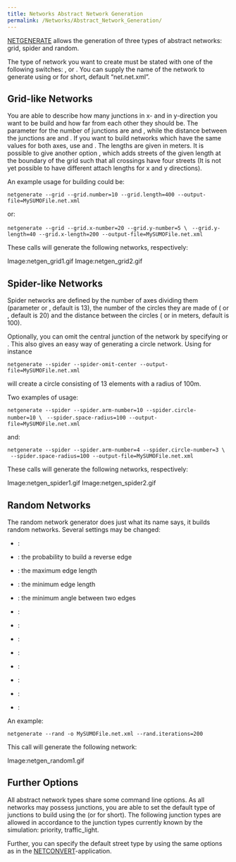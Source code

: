 ```yaml
---
title: Networks Abstract Network Generation
permalink: /Networks/Abstract_Network_Generation/
---
```


[NETGENERATE](/NETGENERATE "wikilink") allows the generation of three types of abstract networks: grid, spider and random.

The type of network you want to create must be stated with one of the following switches: , or . You can supply the name of the network to generate using or for short, default “net.net.xml”.

Grid-like Networks
------------------

You are able to describe how many junctions in x- and in y-direction you want to be build and how far from each other they should be. The parameter for the number of junctions are and , while the distance between the junctions are and . If you want to build networks which have the same values for both axes, use and . The lengths are given in meters. It is possible to give another option , which adds streets of the given length at the boundary of the grid such that all crossings have four streets (It is not yet possible to have different attach lengths for x and y directions).

An example usage for building could be:

`netgenerate --grid --grid.number=10 --grid.length=400 --output-file=MySUMOFile.net.xml`

or:

`netgenerate --grid --grid.x-number=20 --grid.y-number=5 \`
` --grid.y-length=40 --grid.x-length=200 --output-file=MySUMOFile.net.xml`

These calls will generate the following networks, respectively:

Image:netgen_grid1.gif Image:netgen_grid2.gif

Spider-like Networks
--------------------

Spider networks are defined by the number of axes dividing them (parameter or , default is 13), the number of the circles they are made of ( or , default is 20) and the distance between the circles ( or in meters, default is 100).

Optionally, you can omit the central junction of the network by specifying or . This also gives an easy way of generating a circle network. Using for instance

`netgenerate --spider --spider-omit-center --output-file=MySUMOFile.net.xml`

will create a circle consisting of 13 elements with a radius of 100m.

Two examples of usage:

`netgenerate --spider --spider.arm-number=10 --spider.circle-number=10 \`
` --spider.space-radius=100 --output-file=MySUMOFile.net.xml`

and:

`netgenerate --spider --spider.arm-number=4 --spider.circle-number=3 \`
` --spider.space-radius=100 --output-file=MySUMOFile.net.xml`

These calls will generate the following networks, respectively:

Image:netgen_spider1.gif Image:netgen_spider2.gif

Random Networks
---------------

The random network generator does just what its name says, it builds random networks. Several settings may be changed:

-   :

-   : the probability to build a reverse edge

-   : the maximum edge length

-   : the minimum edge length

-   : the minimum angle between two edges

-   :

-   :

-   :

-   :

-   :

-   :

-   :

-   :

An example:

`netgenerate --rand -o MySUMOFile.net.xml --rand.iterations=200`

This call will generate the following network:

Image:netgen_random1.gif

Further Options
---------------

All abstract network types share some command line options. As all networks may possess junctions, you are able to set the default type of junctions to build using the (or for short). The following junction types are allowed in accordance to the junction types currently known by the simulation: priority, traffic_light.

Further, you can specify the default street type by using the same options as in the [NETCONVERT](/NETCONVERT "wikilink")-application.